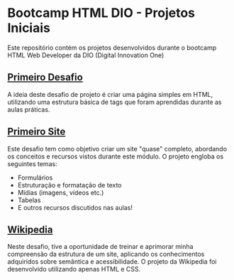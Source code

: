 # Bootcamp HTML DIO - Projetos Iniciais

Este repositório contém os projetos desenvolvidos durante o bootcamp HTML Web Developer da DIO (Digital Innovation One)

## [Primeiro Desafio](https://github.com/paulonc/Bootcamp-HTML/tree/main/primeiro-desafio)

A ideia deste desafio de projeto é criar uma página simples em HTML, utilizando uma estrutura básica de tags que foram aprendidas durante as aulas práticas.

## [Primeiro Site](https://github.com/paulonc/Bootcamp-HTML/tree/main/primeiro-site)

Este desafio tem como objetivo criar um site "quase" completo, abordando os conceitos e recursos vistos durante este módulo. O projeto engloba os seguintes temas:

- Formulários
- Estruturação e formatação de texto
- Mídias (imagens, vídeos etc.)
- Tabelas
- E outros recursos discutidos nas aulas!

## [Wikipedia](https://github.com/paulonc/Bootcamp-HTML/tree/main/wikipedia)

Neste desafio, tive a oportunidade de treinar e aprimorar minha compreensão da estrutura de um site, aplicando os conhecimentos adquiridos sobre semântica e acessibilidade. O projeto da Wikipedia foi desenvolvido utilizando apenas HTML e CSS.
